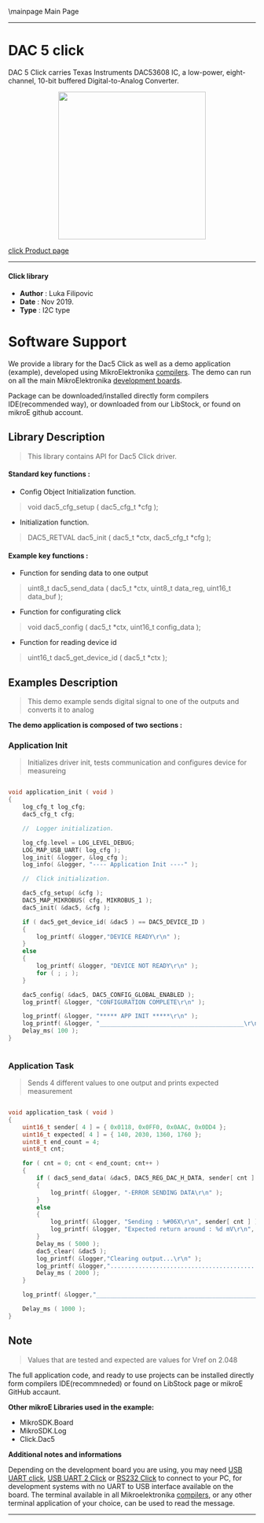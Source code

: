 \mainpage Main Page
 
 

---
# DAC 5 click

DAC 5 Click carries Texas Instruments DAC53608 IC, a low-power, eight-channel, 10-bit buffered Digital-to-Analog Converter. 

<p align="center">
  <img src="http://download.mikroe.com/images/click_for_ide/dac5_click.png" height=300px>
</p>

[click Product page](<https://www.mikroe.com/dac-5-click>)

---


#### Click library 

- **Author**        : Luka Filipovic
- **Date**          : Nov 2019.
- **Type**          : I2C type


# Software Support

We provide a library for the Dac5 Click 
as well as a demo application (example), developed using MikroElektronika 
[compilers](http://shop.mikroe.com/compilers). 
The demo can run on all the main MikroElektronika [development boards](http://shop.mikroe.com/development-boards).

Package can be downloaded/installed directly form compilers IDE(recommended way), or downloaded from our LibStock, or found on mikroE github account. 

## Library Description

> This library contains API for Dac5 Click driver.

#### Standard key functions :

- Config Object Initialization function.
> void dac5_cfg_setup ( dac5_cfg_t *cfg ); 
 
- Initialization function.
> DAC5_RETVAL dac5_init ( dac5_t *ctx, dac5_cfg_t *cfg );


#### Example key functions :

- Function for sending data to one output
> uint8_t dac5_send_data ( dac5_t *ctx, uint8_t data_reg, uint16_t data_buf );
 
- Function for configurating click
> void dac5_config ( dac5_t *ctx, uint16_t config_data );

- Function for reading device id
> uint16_t dac5_get_device_id ( dac5_t *ctx );

## Examples Description

> This demo example sends digital signal to one of the outputs and converts it to analog

**The demo application is composed of two sections :**

### Application Init 

> Initializes driver init, tests communication and configures device for measureing

```c

void application_init ( void )
{
    log_cfg_t log_cfg;
    dac5_cfg_t cfg;

    //  Logger initialization.

    log_cfg.level = LOG_LEVEL_DEBUG;
    LOG_MAP_USB_UART( log_cfg );
    log_init( &logger, &log_cfg );
    log_info( &logger, "---- Application Init ----" );

    //  Click initialization.

    dac5_cfg_setup( &cfg );
    DAC5_MAP_MIKROBUS( cfg, MIKROBUS_1 );
    dac5_init( &dac5, &cfg );

    if ( dac5_get_device_id( &dac5 ) == DAC5_DEVICE_ID )
    {
        log_printf( &logger,"DEVICE READY\r\n" );
    }
    else
    {
        log_printf( &logger, "DEVICE NOT READY\r\n" );
        for ( ; ; );
    }

    dac5_config( &dac5, DAC5_CONFIG_GLOBAL_ENABLED );
    log_printf( &logger, "CONFIGURATION COMPLETE\r\n" );

    log_printf( &logger, "***** APP INIT *****\r\n" );
    log_printf( &logger, "_________________________________________\r\n" );
    Delay_ms( 100 );
}
  
```

### Application Task

> Sends 4 different values to one output and prints expected measurement

```c

void application_task ( void )
{
    uint16_t sender[ 4 ] = { 0x0118, 0x0FF0, 0x0AAC, 0x0DD4 };
    uint16_t expected[ 4 ] = { 140, 2030, 1360, 1760 };
    uint8_t end_count = 4;
    uint8_t cnt;

    for ( cnt = 0; cnt < end_count; cnt++ )
    {
        if ( dac5_send_data( &dac5, DAC5_REG_DAC_H_DATA, sender[ cnt ] ) == DAC5_ERROR )
        {
            log_printf( &logger, "-ERROR SENDING DATA\r\n" );
        }
        else
        {
            log_printf( &logger, "Sending : %#06X\r\n", sender[ cnt ] );
            log_printf( &logger, "Expected return around : %d mV\r\n", expected[ cnt ] );
        }
        Delay_ms ( 5000 );
        dac5_clear( &dac5 );
        log_printf( &logger,"Clearing output...\r\n" );
        log_printf( &logger,"...........................................\r\n" );
        Delay_ms ( 2000 );
    }

    log_printf( &logger,"___________________________________________________\r\n" );

    Delay_ms ( 1000 );
}  

```

## Note

> Values that are tested and expected are values for Vref on 2.048

The full application code, and ready to use projects can be  installed directly form compilers IDE(recommneded) or found on LibStock page or mikroE GitHub accaunt.

**Other mikroE Libraries used in the example:** 

- MikroSDK.Board
- MikroSDK.Log
- Click.Dac5

**Additional notes and informations**

Depending on the development board you are using, you may need 
[USB UART click](http://shop.mikroe.com/usb-uart-click), 
[USB UART 2 Click](http://shop.mikroe.com/usb-uart-2-click) or 
[RS232 Click](http://shop.mikroe.com/rs232-click) to connect to your PC, for 
development systems with no UART to USB interface available on the board. The 
terminal available in all Mikroelektronika 
[compilers](http://shop.mikroe.com/compilers), or any other terminal application 
of your choice, can be used to read the message.



---
